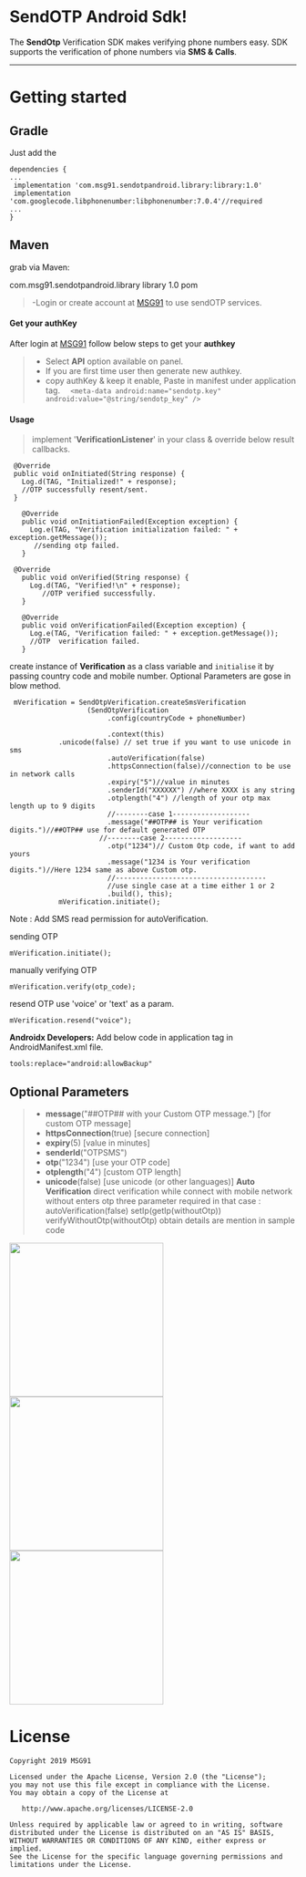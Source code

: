


SendOTP Android Sdk!
===================


The  **SendOtp** Verification SDK makes verifying phone numbers easy. SDK supports the verification of phone numbers via **SMS & Calls**.

----------

Getting started
===============

Gradle
------

Just add the

    dependencies {
    ...
     implementation 'com.msg91.sendotpandroid.library:library:1.0'
     implementation 'com.googlecode.libphonenumber:libphonenumber:7.0.4'//required
    ...
    }
Maven
------
grab via Maven:

<dependency>
  <groupId>com.msg91.sendotpandroid.library</groupId>
  <artifactId>library</artifactId>
  <version>1.0</version>
  <type>pom</type>
</dependency>

> -Login or create account at [MSG91]([https://control.msg91.com/signup/sendotp](https://control.msg91.com/signup/sendotp)) to use sendOTP services.

#### <i class="icon-file"></i> Get your authKey

After login at [MSG91](https://control.msg91.com/) </i> follow below steps to get your **authkey**




> - Select **API** option available on panel.
> - If you are first time user then generate new authkey.
> - copy authKey & keep it enable, Paste in manifest under application tag.
> `  <meta-data
            android:name="sendotp.key"
            android:value="@string/sendotp_key" />`

#### <i class="icon-book"></i> Usage

>  implement '**VerificationListener**' in your class & override below result callbacks.

     @Override
     public void onInitiated(String response) {
       Log.d(TAG, "Initialized!" + response);
       //OTP successfully resent/sent.
     }

	   @Override
	   public void onInitiationFailed(Exception exception) {
	     Log.e(TAG, "Verification initialization failed: " + exception.getMessage());
	      //sending otp failed.
	   }

	 @Override
	   public void onVerified(String response) {
	     Log.d(TAG, "Verified!\n" + response);
	        //OTP verified successfully.
	   }

	   @Override
	   public void onVerificationFailed(Exception exception) {
	     Log.e(TAG, "Verification failed: " + exception.getMessage());
	     //OTP  verification failed.
	   }


create instance of **Verification** as a class variable and `initialise` it by passing country code and mobile number.
Optional Parameters are gose in blow method.

	 mVerification = SendOtpVerification.createSmsVerification
 	                   (SendOtpVerification
                            .config(countryCode + phoneNumber)

                            .context(this)
			    .unicode(false) // set true if you want to use unicode in sms
                            .autoVerification(false)
                            .httpsConnection(false)//connection to be use in network calls
                            .expiry("5")//value in minutes
                            .senderId("XXXXXX") //where XXXX is any string
                            .otplength("4") //length of your otp max length up to 9 digits
                            //--------case 1-------------------
                            .message("##OTP## is Your verification digits.")//##OTP## use for default generated OTP
                          //--------case 2-------------------
                            .otp("1234")// Custom Otp code, if want to add yours
                            .message("1234 is Your verification digits.")//Here 1234 same as above Custom otp.
                            //-------------------------------------
                            //use single case at a time either 1 or 2
                            .build(), this);
    	        mVerification.initiate();



Note : Add SMS read permission for autoVerification.

sending OTP

    mVerification.initiate();

manually verifying OTP

    mVerification.verify(otp_code);
resend OTP use 'voice' or 'text' as a param.

    mVerification.resend("voice");


**Androidx Developers:**
Add below code in application tag in AndroidManifest.xml file.

    tools:replace="android:allowBackup"

Optional Parameters
------
> - **message**("##OTP## with your Custom OTP message.") [for custom OTP message]
>- **httpsConnection**(true) [secure connection]
>- **expiry**(5) [value in minutes]
>- **senderId**("OTPSMS")
>- **otp**("1234") [use your OTP code]
>- **otplength**("4") [custom OTP length]
>- **unicode**(false) [use unicode (or other languages)]
>**Auto Verification** direct verification while connect with mobile network without enters otp
>three parameter required in that case :
>autoVerification(false)
>setIp(getIp(withoutOtp))
>verifyWithoutOtp(withoutOtp) obtain details are mention in sample code

<img src="https://cloud.githubusercontent.com/assets/8371249/13195073/bcf22e40-d7cd-11e5-9891-f1f656d9ff45.png" width="270">    <img src="https://cloud.githubusercontent.com/assets/8371249/13195075/bcf7b6b2-d7cd-11e5-8e58-0a0c8e8849de.png" width="270">  <img src="https://cloud.githubusercontent.com/assets/8371249/13195074/bcf257f8-d7cd-11e5-970e-78ee034df112.png" width="270">

License
=======

    Copyright 2019 MSG91

    Licensed under the Apache License, Version 2.0 (the "License");
    you may not use this file except in compliance with the License.
    You may obtain a copy of the License at

       http://www.apache.org/licenses/LICENSE-2.0

    Unless required by applicable law or agreed to in writing, software
    distributed under the License is distributed on an "AS IS" BASIS,
    WITHOUT WARRANTIES OR CONDITIONS OF ANY KIND, either express or implied.
    See the License for the specific language governing permissions and
    limitations under the License.
